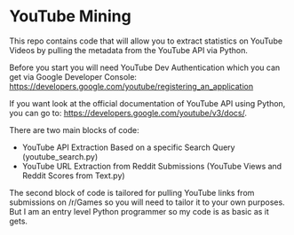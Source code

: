 # YouTube Mining

This repo contains code that will allow you to extract statistics on YouTube Videos by pulling the metadata from the YouTube API via Python.

Before you start you will need YouTube Dev Authentication which you can get via Google Developer Console: https://developers.google.com/youtube/registering_an_application

If you want look at the official documentation of YouTube API using Python, you can go to: https://developers.google.com/youtube/v3/docs/.

There are two main blocks of code:
* YouTube API Extraction Based on a specific Search Query (youtube_search.py)
* YouTube URL Extraction from Reddit Submissions (YouTube Views and Reddit Scores from Text.py)

The second block of code is tailored for pulling YouTube links from submissions on /r/Games so you will need to tailor it to your own purposes. But I am an entry level Python programmer so my code is as basic as it gets.
